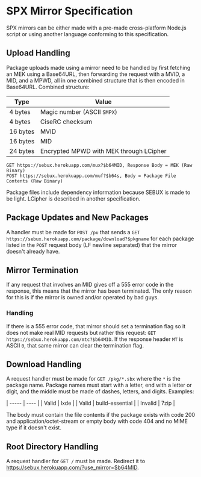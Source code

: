 # SPX Mirror Specification
SPX mirrors can be either made with a pre-made cross-platform Node.js script or using another language conforming to this specification.
## Upload Handling
Package uploads made using a mirror need to be handled by first fetching an MEK using a Base64URL, then forwarding the request with a MVID, a MID, and a MPWD, all in one combined structure that is then encoded in Base64URL.
Combined structure:

| **Type** | **Value** |
| -------- | --------- |
| 4 bytes | Magic number (ASCII `SMPX`) |
| 4 bytes | CiseRC checksum |
| 16 bytes | MVID |
| 16 bytes | MID |
| 24 bytes | Encrypted MPWD with MEK through LCipher |

```
GET https://sebux.herokuapp.com/mux?$b64MID, Response Body = MEK (Raw Binary)
POST https://sebux.herokuapp.com/muf?$b64s, Body = Package File Contents (Raw Binary)
```
Package files include dependency information because SEBUX is made to be light. LCipher is described in another specification.
## Package Updates and New Packages
A handler must be made for `POST /pu` that sends a `GET https://sebux.herokuapp.com/package/download?$pkgname` for each package listed in the `POST` request body (LF newline separated) that the mirror doesn't already have.
## Mirror Termination
If any request that involves an MID gives off a 555 error code in the response, this means that the mirror has been terminated. The only reason for this is if the mirror is owned and/or operated by bad guys.
### Handling
If there is a 555 error code, that mirror should set a termination flag so it does not make real MID requests but rather this request: `GET https://sebux.herokuapp.com/mtc?$b64MID`. If the response header `MT` is ASCII `0`, that same mirror can clear the termination flag.
## Download Handling
A request handler must be made for `GET /pkg/*.sbx` where the `*` is the package name.
Package names must start with a letter, end with a letter or digit, and the middle must be made of dashes, letters, and digits. Examples:

| ----- | ---- |
| Valid | lxde |
| Valid | build-essential |
| Invalid | 7zip |

The body must contain the file contents if the package exists with code 200 and application/octet-stream or empty body with code 404 and no MIME type if it doesn't exist.
## Root Directory Handling
A request handler for `GET /` must be made. Redirect it to https://sebux.herokuapp.com/?use_mirror=$b64MID.
